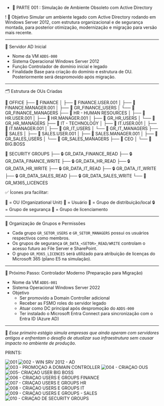 + 📍 PARTE 001 : Simulação de Ambiente Obsoleto com Active Directory

! 🎯 Objetivo
Simular um ambiente legado com Active Directory rodando em Windows Server 2012, com estrutura organizacional e de segurança montada, para posterior otimização, modernização e migração para versão mais recente.

---

 🧱 Servidor AD Inicial

- Nome da VM `ADDS-000`
- Sistema Operacional Windows Server 2012
- Função Controlador de domínio inicial e legado
- Finalidade Base para criação do domínio e estrutura de OU. Posteriormente será despromovido após migração.

---

 🗂️ Estrutura de OUs Criadas

📁 OFFICE
├── 📁 FINANCE
│   ├── 👤 FINANCE.USER.001
│   ├── 👤 FINANCE.MANAGER.001
│   ├── 👥 GR_FINANCE_USERS
│   └── 👥 GR_FINANCE_MANAGERS
├── 📁 HR - HUMAN RESOURCES
│   ├── 👤 HR.USER.001
│   ├── 👤 HR.MANAGER.001
│   ├── 👥 GR_HR_USERS
│   └── 👥 GR_HR_MANAGERS
├── 📁 IT - TECHNOLOGY
│   ├── 👤 IT.USER.001
│   ├── 👤 IT.MANAGER.001
│   ├── 👥 GR_IT_USERS
│   └── 👥 GR_IT_MANAGERS
├── 📁 SALES
│   ├── 👤 SALES.USER.001
│   ├── 👤 SALES.MANAGER.001
│   ├── 👥 GR_SALES_USERS
│   └── 👥 GR_SALES_MANAGERS
├── 📁 CEO
│   └── 👤 BIG.BOSS

📁 SECURITY GROUPS
├── 🔒 GR_DATA_FINANCE_READ
├── 🔒 GR_DATA_FINANCE_WRITE
├── 🔒 GR_DATA_HR_READ
├── 🔒 GR_DATA_HR_WRITE
├── 🔒 GR_DATA_IT_READ
├── 🔒 GR_DATA_IT_WRITE
├── 🔒 GR_DATA_SALES_READ
├── 🔒 GR_DATA_SALES_WRITE
└── 🧾 GR_M365_LICENCES

✅ Ícones pra facilitar:

📁 = OU (Organizational Unit)
👤 = Usuário
👥 = Grupo de distribuição/local
🔒 = Grupo de segurança
🧾 = Grupo de licenciamento


---

 👥 Organização de Grupos e Permissões

- Cada grupo `GR_SETOR_USERS` e `GR_SETOR_MANAGERS` possui os usuários respectivos como membros.
- Os grupos de segurança `GR_DATA_<SETOR>_READ/WRITE` controlam o acesso futuro ao File Server e SharePoint.
- O grupo `GR_M365_LICENCES` será utilizado para atribuição de licenças do Microsoft 365 (plano E5 na simulação).

---

 🧬 Próximo Passo: Controlador Moderno (Preparação para Migração)

- Nome da VM `ADDS-001`
- Sistema Operacional Windows Server 2022
- Objetivo 
  - Ser promovido a Domain Controller adicional
  - Receber as FSMO roles do servidor legado
  - Atuar como DC principal após despromoção do `ADDS-000`
  - Ter instalado o Microsoft Entra Connect para sincronização com o Entra ID (Azure AD)

---

📌 *Esse primeiro estágio simula empresas que ainda operam com servidores antigos e enfrentam o desafio de atualizar sua infraestrutura sem causar impacto no ambiente de produção.*

PRINTS:

![001](https://github.com/user-attachments/assets/315f847d-7bb1-4262-93d9-ad64acfd0508)
![002 - WIN SRV 2012 - AD](https://github.com/user-attachments/assets/612a0aa7-bf7b-4648-b456-4206b5bc8181)
![003 - PROMOÇAO A DOMAIN CONTROLLER](https://github.com/user-attachments/assets/247ccfe6-8a83-4618-9e0f-242c7e82e62d)
![004 - CRIAÇAO OUS](https://github.com/user-attachments/assets/cb493e74-f06b-492d-afee-5162e085411f)
![005- CRIAÇAO USER BIG BOSS](https://github.com/user-attachments/assets/1108d7a0-c224-4f88-aa86-511c10ee481a)
![006 - CRIAÇAO USERS E GROUPS FINANCE](https://github.com/user-attachments/assets/19ebcad6-8f6d-4f06-9d7d-1277d65b289e)
![007 - CRIAÇAO USERS E GROUPS HR](https://github.com/user-attachments/assets/3c2a80ab-5c59-4795-b4e4-23e9e483e0ed)
![008 - CRIAÇAO USERS E GROUPS IT](https://github.com/user-attachments/assets/9746b4e1-4bf3-4fa6-b069-ca090f603517)
![009 - CRIAÇAO USERS E GROUPS - SALES](https://github.com/user-attachments/assets/2cab9476-436d-4c92-8934-d530b49cd6ca)
![010 - CRIAÇAO DE SECURITY GROUPS](https://github.com/user-attachments/assets/9e4fe940-ef66-4b7f-a4d6-bec214566c84)
